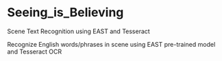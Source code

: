 # Seeing_is_Believing
Scene Text Recognition using EAST and Tesseract

Recognize English words/phrases in scene using EAST pre-trained model and Tesseract OCR

